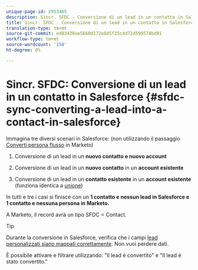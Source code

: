 ```yaml
---
unique-page-id: 2953465
description: Sincr. SFDC - Conversione di un lead in un contatto in Salesforce - Documenti Marketo - Documentazione del prodotto
title: Sincr. SFDC - Conversione di un lead in un contatto in Salesforce
translation-type: tm+mt
source-git-commit: ed83438ae5660d172e845f25c4d72d599574bd91
workflow-type: tm+mt
source-wordcount: '158'
ht-degree: 0%

---
```



# Sincr. SFDC: Conversione di un lead in un contatto in Salesforce {#sfdc-sync-converting-a-lead-into-a-contact-in-salesforce}

Immagina tre diversi scenari in Salesforce: (non utilizzando il passaggio [Converti persona flusso](/help/marketo/product-docs/core-marketo-concepts/smart-campaigns/flow-actions/convert-person.md) in Marketo)

1. Conversione di un lead in un **nuovo contatto e nuovo account**
1. Conversione di un lead in un **nuovo contatto** in un **account esistente**

1. Conversione di un lead in un **contatto esistente** in un **account esistente** (funziona identica a [unione](/help/marketo/product-docs/crm-sync/salesforce-sync/sfdc-sync-details/sfdc-sync-merging-a-lead-contact-person.md))

In tutti e tre i casi si finisce con un **1 contatto e nessun lead in Salesforce e 1 contatto e nessuna persona in Marketo.**

A Marketo, il record avrà un tipo SFDC = Contact.

>[!TIP]
>
>Durante la conversione in Salesforce, verifica che i campi [lead personalizzati siano mappati correttamente](https://help.salesforce.com/apex/HTViewHelpDoc?id=customize_mapleads.htm). Non vuoi perdere dati.

È possibile attivare e filtrare utilizzando: &quot;Il lead è convertito&quot; e &quot;Il lead è stato convertito.&quot;
